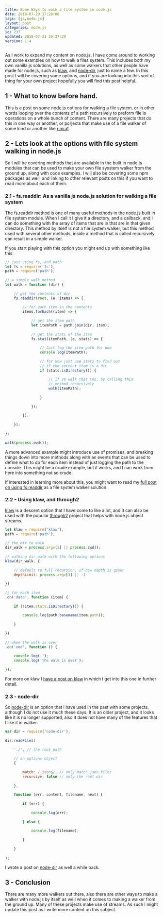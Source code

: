 ```yaml
---
title: Some Ways to walk a file system in node.js
date: 2018-07-20 17:28:00
tags: [js,node.js]
layout: post
categories: node.js
id: 237
updated: 2018-07-21 20:27:29
version: 1.4
---
```


As I work to expand my content on node.js, I have come around to working out some examples on how to walk a files system. This includes both my own vanilla js solutions, as well as some walkers that other people have made for node.js, such as [klaw](https://www.npmjs.com/package/klaw), and [node-dir](https://www.npmjs.com/package/node-dir), just to name a few. In this post I will be covering some options, and if you are looking into this sort of thing for your own project hopefully you will find this post helpful.

<!-- more -->

## 1 - What to know before hand.

This is a post on some node.js options for walking a file system, or in other words looping over the contents of a path recursively to preform file io operations on a whole bunch of content. There are many projects that do this in one way or another, or porjects that make use of a file walker of some kind or another like [rimraf](/2017/05/14/nodejs-rimraf/).

## 2 - Lets look at the options with file system walking in node.js

So I will be covering methods that are available in the built in node.js modules that can be used to make your own file sysstem walker from the ground up, along with code examples. I will also be covering some npm packages as well, and linking to other relevant posts on this if you want to read more about each of them.

### 2.1 - fs.readdir: As a vanilla js node.js solution for walking a file system

The fs.readdir method is one of many useful methods in the node.js built in file system module. When I call it I give it a directory, and a callback, and I can do something with the array of items that are in that are in that given directory. This method by itself is not a file system walker, but this method used with several other methods, inside a method that is called recursively can result in a simple walker.


If you start playing with this option you might end up with something like this:

```js
// just using fs, and path
let fs = require('fs'),
path = require('path');
 
// a simple walk method
let walk = function (dir) {
 
    // get the contents of dir
    fs.readdir(root, (e, items) => {
 
        // for each item in the contents
        items.forEach((item) => {
 
            // get the item path
            let itemPath = path.join(dir, item);
 
            // get the stats of the item
            fs.stat(itemPath, (e, stats) => {
 
                // Just log the item path for now
                console.log(itemPath);
 
                // for now just use stats to find out
                // if the current item is a dir
                if (stats.isDirectory()) {
 
                    // if so walk that too, by calling this
                    // method recursively
                    walk(itemPath);
 
                }
 
            });
 
        });
 
    });
 
};
 
walk(process.cwd());
```

A more advanced example might introduce use of promises, and breaking things down into more methods along with an events that can be used to define what to do for each item instead of just logging the path to the console. This might be a crude example, but it works, and I can work from here into something not so crude.

If interested in learning more about this, you might want to read my [full post on using fs.readdir](/2018/07/20/nodejs-walking-a-file-system-with-fs-readdir/) as a file system walker solution.

### 2.2 - Using klaw, and through2

[klaw](https://www.npmjs.com/package/klaw) is a descent option that I have come to like a lot, and it can also be used with the popular [through2](https://www.npmjs.com/package/through2) project that helps with node.js object streams.

```js
let klaw = require('klaw'),
path = require('path'),
 
// the dir to walk
dir_walk = process.argv[2] || process.cwd();
 
// walking dir_walk with the following options
klaw(dir_walk, {
 
    // default to full recursion, if now depth is given
    depthLimit: process.argv[3] || -1
 
})
 
// for each item
.on('data', function (item) {
 
    if (!item.stats.isDirectory()) {
 
        console.log(path.basename(item.path));
 
    }
 
})
 
// when the walk is over
.on('end', function () {
 
    console.log('');
    console.log('the walk is over');
 
});
```

For more on klaw I [have a post on klaw](/2018/07/19/nodejs-klaw/) in which I get into this one in further detail.

### 2.3 - node-dir

So [node-dir](https://www.npmjs.com/package/node-dir) is an option that I have used in the past with some projects, although I do not use it much these days. It is an older project, and it looks like it is no longer supported, also it does not have many of the features that I like it in walker.


```js
var dir = require('node-dir');
 
dir.readFiles(
 
    './', // the root path
 
    // an options object
    {
 
        match: /.json$/, // only match json files
        recursive: false // only the root dir
 
    },
 
    function (err, content, filename, next) {
 
        if (err) {
 
            console.log(err);
 
        } else {
 
            console.log(filename);
 
        }
 
    }
 
);
```

I wrote a post on [node-dir](/2017/11/05/nodejs-node-dir/) as well a while back.

## 3 - Conclusion

There are many more walkers out there, also there are other ways to make a walker with node.js by itself as well when it comes to making a walker from the ground up. Many of these projects make use of streams. As such I might update this post as I write more content on this subject.